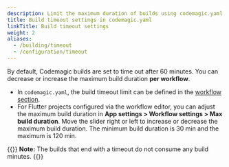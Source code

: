 ```yaml
---
description: Limit the maximum duration of builds using codemagic.yaml
title: Build timeout settings in codemagic.yaml
linkTitle: Build timeout settings
weight: 2
aliases: 
  - /building/timeout
  - /configuration/timeout
---
```


By default, Codemagic builds are set to time out after 60 minutes. You can decrease or increase the maximum build duration **per workflow**.

* In `codemagic.yaml`, the build timeout limit can be defined in the [workflow section](../getting-started/yaml#workflows). 
* For Flutter projects configured via the workflow editor, you can adjust the maximum build duration in **App settings > Workflow settings > Max build duration**. Move the slider right or left to increase or decrease the maximum build duration. The minimum build duration is 30 min and the maximum is 120 min.

{{<notebox>}}
**Note:** The builds that end with a timeout do not consume any build minutes.
{{</notebox>}}



